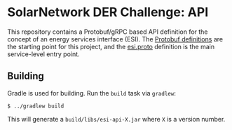 # SolarNetwork DER Challenge: API

This repository contains a Protobuf/gRPC based API definition for the concept of an energy services
interface (ESI). The [Protobuf definitions][protos] are the starting point for this project, and
the [esi.proto][esi-proto] definition is the main service-level entry point.

## Building

Gradle is used for building. Run the `build` task via `gradlew`:

	$ ../gradlew build

This will generate a `build/libs/esi-api-X.jar` where `X` is a version number.

[protos]: src/main/proto
[esi-proto]: src/main/proto/esi.proto
